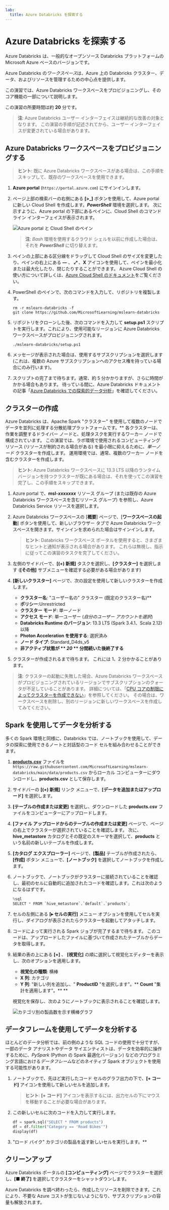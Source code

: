 ```yaml
---
lab:
  title: Azure Databricks を探索する
---
```


# Azure Databricks を探索する

Azure Databricks は、一般的なオープンソース Databricks プラットフォームの Microsoft Azure ベースのバージョンです。

Azure Databricks の*ワークスペース*は、Azure 上の Databricks クラスター、データ、およびリソースを管理するための中心点を提供します。

この演習では、Azure Databricks ワークスペースをプロビジョニングし、そのコア機能の一部について説明します。 

この演習の所要時間は約 **20** 分です。

> **注**: Azure Databricks ユーザー インターフェイスは継続的な改善の対象となります。 この演習の手順が記述されてから、ユーザー インターフェイスが変更されている場合があります。

## Azure Databricks ワークスペースをプロビジョニングする

> **ヒント**: 既に Azure Databricks ワークスペースがある場合は、この手順をスキップして、既存のワークスペースを使用できます。

1. **Azure portal** (`https://portal.azure.com`) にサインインします。
2. ページ上部の検索バーの右側にある **[\>_]** ボタンを使用して、Azure portal に新しい Cloud Shell を作成します。***PowerShell*** 環境を選択します。 次に示すように、Azure portal の下部にあるペインに、Cloud Shell のコマンド ライン インターフェイスが表示されます。

    ![Azure portal と Cloud Shell のペイン](./images/cloud-shell.png)

    > **注**: *Bash* 環境を使用するクラウド シェルを以前に作成した場合は、それを ***PowerShell*** に切り替えます。

3. ペインの上部にある区分線をドラッグして Cloud Shell のサイズを変更したり、ペインの右上にある **&#8212;** 、 **&#10530;** 、**X** アイコンを使用して、ペインを最小化または最大化したり、閉じたりすることができます。 Azure Cloud Shell の使い方について詳しくは、[Azure Cloud Shell のドキュメント](https://docs.microsoft.com/azure/cloud-shell/overview)をご覧ください。

4. PowerShell のペインで、次のコマンドを入力して、リポジトリを複製します。

    ```
    rm -r mslearn-databricks -f
    git clone https://github.com/MicrosoftLearning/mslearn-databricks
    ```

5. リポジトリをクローンした後、次のコマンドを入力して **setup.ps1** スクリプトを実行します。これにより、使用可能なリージョンに Azure Databricks ワークスペースがプロビジョニングされます。

    ```
    ./mslearn-databricks/setup.ps1
    ```

6. メッセージが表示された場合は、使用するサブスクリプションを選択します (これは、複数の Azure サブスクリプションへのアクセス権を持っている場合にのみ行います)。
7. スクリプトの完了まで待ちます。通常、約 5 分かかりますが、さらに時間がかかる場合もあります。 待っている間に、Azure Databricks ドキュメントの記事「[Azure Databricks での探索的データ分析](https://learn.microsoft.com/azure/databricks/exploratory-data-analysis/)」を確認してください。

## クラスターの作成

Azure Databricks は、Apache Spark "クラスター" を使用して複数のノードでデータを並列に処理する分散処理プラットフォームです。** 各クラスターは、作業を調整するドライバー ノードと、処理タスクを実行するワーカー ノードで構成されています。 この演習では、ラボ環境で使用されるコンピューティング リソース (リソースが制約される場合がある) を最小限に抑えるために、*単一ノード* クラスターを作成します。 運用環境では、通常、複数のワーカー ノードを含むクラスターを作成します。

> **ヒント**: Azure Databricks ワークスペースに 13.3 LTS 以降のランタイム バージョンを持つクラスターが既にある場合は、それを使ってこの演習を完了し、この手順をスキップできます。

1. Azure portal で、**msl-*xxxxxxx*** リソース グループ (または既存の Azure Databricks ワークスペースを含むリソース グループ) を参照し、Azure Databricks Service リソースを選択します。
1. Azure Databricks ワークスペースの [**概要**] ページで、[**ワークスペースの起動**] ボタンを使用して、新しいブラウザー タブで Azure Databricks ワークスペースを開きます。サインインを求められた場合はサインインします。

    > **ヒント**: Databricks ワークスペース ポータルを使用すると、さまざまなヒントと通知が表示される場合があります。 これらは無視し、指示に従ってこの演習のタスクを完了してください。

1. 左側のサイドバーで、**[(+) 新規]** タスクを選択し、**[クラスター]** を選択します (**[その他]** サブメニューを確認する必要がある場合があります)
1. **[新しいクラスター]** ページで、次の設定を使用して新しいクラスターを作成します。
    - **クラスター名**: "ユーザー名の" クラスター (既定のクラスター名)**
    - **ポリシー**:Unrestricted
    - **クラスター モード**: 単一ノード
    - **アクセス モード**: 単一ユーザー (*自分のユーザー アカウントを選択*)
    - **Databricks Runtime のバージョン**: 13.3 LTS (Spark 3.4.1、Scala 2.12) 以降
    - **Photon Acceleration を使用する**: 選択済み
    - **ノード タイプ**: Standard_D4ds_v5
    - **非アクティブ状態が ** *20* ** 分間続いた後終了する**

1. クラスターが作成されるまで待ちます。 これには 1、2 分かかることがあります。

> **注**: クラスターの起動に失敗した場合、Azure Databricks ワークスペースがプロビジョニングされているリージョンでサブスクリプションのクォータが不足していることがあります。 詳細については、「[CPU コアの制限によってクラスターを作成できない](https://docs.microsoft.com/azure/databricks/kb/clusters/azure-core-limit)」を参照してください。 その場合は、ワークスペースを削除し、別のリージョンに新しいワークスペースを作成してみてください。

## Spark を使用してデータを分析する

多くの Spark 環境と同様に、Databricks では、ノートブックを使用して、データの探索に使用できるノートと対話型のコード セルを組み合わせることができます。

1. [**products.csv**](https://raw.githubusercontent.com/MicrosoftLearning/mslearn-databricks/main/data/products.csv) ファイルを `https://raw.githubusercontent.com/MicrosoftLearning/mslearn-databricks/main/data/products.csv` からローカル コンピューターにダウンロードし、**products.csv** として保存します。
1. サイドバーの **[(+) 新規]** リンク メニューで、**[データを追加またはアップロード]** を選択します。
1. **[テーブルの作成または変更]** を選択し、ダウンロードした **products.csv** ファイルをコンピューターにアップロードします。
1. **[ファイル アップロードからのテーブルの作成または変更]** ページで、ページの右上でクラスターが選択されていることを確認します。 次に、**hive_metastore** カタログとその既定のスキーマを選択して、**products** という名前の新しいテーブルを作成します。
1. **[カタログ エクスプローラー]** ページで、**[製品]** テーブルが作成されたら、**[作成]** ボタン メニューで、**[ノートブック]** を選択してノートブックを作成します。
1. ノートブックで、ノートブックがクラスターに接続されていることを確認し、最初のセルに自動的に追加されたコードを確認します。これは次のようになるはずです。

    ```python
    %sql
    SELECT * FROM `hive_metastore`.`default`.`products`;
    ```

1. セルの左側にある **[&#9656; セルの実行]** メニュー オプションを使用してセルを実行し、ダイアログが表示されたらクラスターを起動してアタッチします。
1. コードによって実行される Spark ジョブが完了するまで待ちます。 このコードは、アップロードしたファイルに基づいて作成されたテーブルからデータを取得します。
1. 結果の表の上にある **[+]** 、 **[視覚化]** の順に選択して視覚化エディターを表示し、次のオプションを適用します。
    - **視覚化の種類**: 横棒
    - **X 列**: カテゴリ
    - **Y 列**: "新しい列を追加し、" **ProductID** "を選択します"。** **Count** "集計を適用します"。** **

    視覚化を保存し、次のようにノートブックに表示されることを確認します。

    ![カテゴリ別の製品数を示す横棒グラフ](./images/databricks-chart.png)

## データフレームを使用してデータを分析する

ほとんどのデータ分析では、前の例のような SQL コードの使用で十分ですが、一部のデータ アナリストやデータ サイエンティストは、データを効率的に操作するために、*PySpark* (Python の Spark 最適化バージョン) などのプログラミング言語における*データフレーム*などのネイティブ Spark オブジェクトを使用する可能性があります。

1. ノートブックで、先ほど実行したコード セルのグラフ出力の下で、**[+ コード]** アイコンを使用して新しいセルを追加します。

    > **ヒント**: **[+ コード]** アイコンを表示するには、出力セルの下にマウスを移動することが必要な場合があります。

1. この新しいセルに次のコードを入力して実行します。

    ```python
    df = spark.sql("SELECT * FROM products")
    df = df.filter("Category == 'Road Bikes'")
    display(df)
    ```

1. "ロード バイク" カテゴリの製品を返す新しいセルを実行します。**

## クリーンアップ

Azure Databricks ポータルの **[コンピューティング]** ページでクラスターを選択し、**[&#9632; 終了]** を選択してクラスターをシャットダウンします。

Azure Databricks を調べ終わったら、作成したリソースを削除できます。これにより、不要な Azure コストが生じないようになり、サブスクリプションの容量も解放されます。
